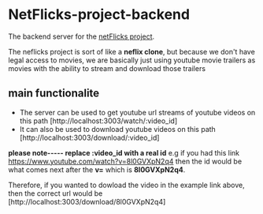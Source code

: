 # NetFlicks-project-backend
The backend server for the [netFlicks project](https://github.com/prince-musonda/netflicks).

The neflicks project is sort of like a **neflix clone**, but because we don't have legal access to movies, we are basically just using youtube movie trailers as movies
with the ability to stream and download those trailers

## main functionalite
- The server can be used to get youtube url streams of youtube videos on this path [http://localhost:3003/watch/:video_id]
- It can also be used to download youtube videos on this path [http://localhost:3003/download/:video_id]

**please note----- replace :video_id with a real id** e.g if you had this link https://www.youtube.com/watch?v=8l0GVXpN2q4 then the id would be what 
comes next after the **v=** which is **8l0GVXpN2q4**.

Therefore, if you wanted to dowload the video in the example link above, then the correct url would be [http://localhost:3003/download/8l0GVXpN2q4]
